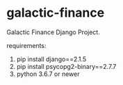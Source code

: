 # galactic-finance
Galactic Finance Django Project.

requirements:

1. pip install django==2.1.5
2. pip install psycopg2-binary==2.7.7
3. python 3.6.7 or newer